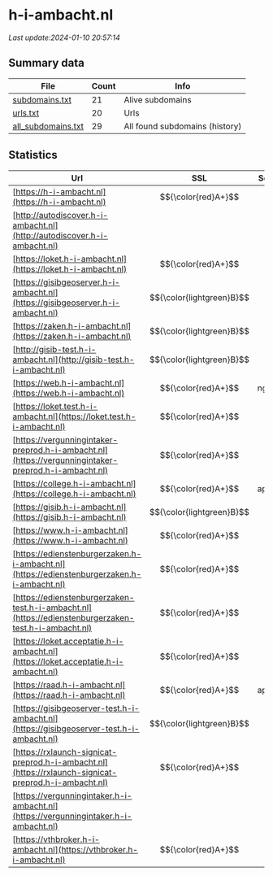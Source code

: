 # h-i-ambacht.nl
*Last update:2024-01-10 20:57:14*
## Summary data
| File       | Count | Info |
|------------|-------|------|
|[subdomains.txt](/data/h-i-ambacht/subdomains.txt)|21|Alive subdomains|
|[urls.txt](/data/h-i-ambacht/urls.txt)|20|Urls|
|[all_subdomains.txt](/data/h-i-ambacht/all_subdomains.txt)|29|All found subdomains (history)|
## Statistics
| Url | SSL | Server | Cookie | HSTS | CSP | XFO | XXP | RP | Tech |
|------------|-------|------|------|------|------|------|------|------|------|
|[https://h-i-ambacht.nl](https://h-i-ambacht.nl)| $${\color{red}A+}$$ | |:warning: |:white_check_mark: | |:white_check_mark: | |:white_check_mark: | |:white_check_mark: | |Apache Tomcat Green...| |
|[http://autodiscover.h-i-ambacht.nl](http://autodiscover.h-i-ambacht.nl)| | |:warning: |:white_check_mark: | | |:white_check_mark: | |:white_check_mark: | |:white_check_mark: | |IIS:10.0 Microsoft A...| |
|[https://loket.h-i-ambacht.nl](https://loket.h-i-ambacht.nl)| $${\color{red}A+}$$ | |:warning: |:white_check_mark: | |:white_check_mark: | |:white_check_mark: | |:white_check_mark: | |Bootstrap HSTS Java...| |
|[https://gisibgeoserver.h-i-ambacht.nl](https://gisibgeoserver.h-i-ambacht.nl)| $${\color{lightgreen}B}$$ | | |:white_check_mark: | | |:white_check_mark: | | |:white_check_mark: | || |
|[https://zaken.h-i-ambacht.nl](https://zaken.h-i-ambacht.nl)| $${\color{lightgreen}B}$$ | |:warning: |:white_check_mark: | |:white_check_mark: | |:white_check_mark: | |:white_check_mark: | || |
|[http://gisib-test.h-i-ambacht.nl](http://gisib-test.h-i-ambacht.nl)| $${\color{lightgreen}B}$$ | |:warning: |:white_check_mark: | | |:white_check_mark: | | |:white_check_mark: | || |
|[https://web.h-i-ambacht.nl](https://web.h-i-ambacht.nl)| $${\color{red}A+}$$ |nginx| |:white_check_mark: | |:white_check_mark: | |:white_check_mark: | |:white_check_mark: | |HSTS Nginx| |
|[https://loket.test.h-i-ambacht.nl](https://loket.test.h-i-ambacht.nl)| $${\color{red}A+}$$ | |:warning: |:white_check_mark: | |:white_check_mark: | |:white_check_mark: | |:white_check_mark: | |HSTS Java| |
|[https://vergunningintaker-preprod.h-i-ambacht.nl](https://vergunningintaker-preprod.h-i-ambacht.nl)| $${\color{red}A+}$$ | | |:white_check_mark: | |:white_check_mark: | |:white_check_mark: | |:white_check_mark: | |Express HSTS Node.js| |
|[https://college.h-i-ambacht.nl](https://college.h-i-ambacht.nl)| $${\color{red}A+}$$ |apache|:warning: |:white_check_mark: | |:warning: | |:white_check_mark: | |:white_check_mark: | |Apache HTTP Server H...| |
|[https://gisib.h-i-ambacht.nl](https://gisib.h-i-ambacht.nl)| $${\color{lightgreen}B}$$ | |:warning: |:white_check_mark: | | |:white_check_mark: | | |:white_check_mark: | |HSTS Microsoft ASP.N...| |
|[https://www.h-i-ambacht.nl](https://www.h-i-ambacht.nl)| $${\color{red}A+}$$ | |:warning: |:white_check_mark: | |:white_check_mark: | |:white_check_mark: | |:white_check_mark: | |Apache Tomcat Green...| |
|[https://edienstenburgerzaken.h-i-ambacht.nl](https://edienstenburgerzaken.h-i-ambacht.nl)| $${\color{red}A+}$$ | |:warning: |:white_check_mark: | |:white_check_mark: | |:white_check_mark: | |:white_check_mark: | |HSTS| |
|[https://edienstenburgerzaken-test.h-i-ambacht.nl](https://edienstenburgerzaken-test.h-i-ambacht.nl)| $${\color{red}A+}$$ | |:warning: |:white_check_mark: | |:white_check_mark: | |:white_check_mark: | |:white_check_mark: | |HSTS| |
|[https://loket.acceptatie.h-i-ambacht.nl](https://loket.acceptatie.h-i-ambacht.nl)| $${\color{red}A+}$$ | |:warning: |:white_check_mark: | |:white_check_mark: | |:white_check_mark: | |:white_check_mark: | |Bootstrap HSTS Java...| |
|[https://raad.h-i-ambacht.nl](https://raad.h-i-ambacht.nl)| $${\color{red}A+}$$ |apache|:warning: |:white_check_mark: | |:warning: |:white_check_mark: | |:white_check_mark: | |:white_check_mark: | |Apache HTTP Server H...| |
|[https://gisibgeoserver-test.h-i-ambacht.nl](https://gisibgeoserver-test.h-i-ambacht.nl)| $${\color{lightgreen}B}$$ | | |:white_check_mark: | | |:white_check_mark: | | |:white_check_mark: | || |
|[https://rxlaunch-signicat-preprod.h-i-ambacht.nl](https://rxlaunch-signicat-preprod.h-i-ambacht.nl)| $${\color{red}A+}$$ | | |:white_check_mark: | | | | |:white_check_mark: | |HSTS| |
|[https://vergunningintaker.h-i-ambacht.nl](https://vergunningintaker.h-i-ambacht.nl)| | | | | | | |:white_check_mark: | |Express HSTS Node.js| |
|[https://vthbroker.h-i-ambacht.nl](https://vthbroker.h-i-ambacht.nl)| $${\color{red}A+}$$ | | |:white_check_mark: | | | | |:white_check_mark: | |HSTS| |